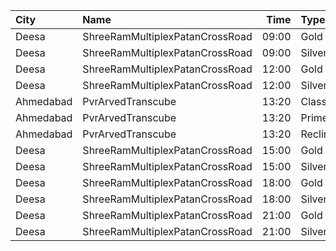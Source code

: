 | City      | Name                            |  Time | Type     | Price | Capacity | Booked |
| :-------- | :------------------------------ | ----: | :------- | ----: | -------: | -----: |
| Deesa     | ShreeRamMultiplexPatanCrossRoad | 09:00 | Gold     |   40₹ |      169 |      0 |
| Deesa     | ShreeRamMultiplexPatanCrossRoad | 09:00 | Silver   |   40₹ |       38 |      0 |
| Deesa     | ShreeRamMultiplexPatanCrossRoad | 12:00 | Gold     |  100₹ |      169 |      0 |
| Deesa     | ShreeRamMultiplexPatanCrossRoad | 12:00 | Silver   |  100₹ |       38 |      0 |
| Ahmedabad | PvrArvedTranscube               | 13:20 | Classic  |  150₹ |       36 |      0 |
| Ahmedabad | PvrArvedTranscube               | 13:20 | Prime    |  150₹ |      119 |     20 |
| Ahmedabad | PvrArvedTranscube               | 13:20 | Recliner |  300₹ |        5 |      0 |
| Deesa     | ShreeRamMultiplexPatanCrossRoad | 15:00 | Gold     |  100₹ |      169 |      0 |
| Deesa     | ShreeRamMultiplexPatanCrossRoad | 15:00 | Silver   |  100₹ |       38 |      0 |
| Deesa     | ShreeRamMultiplexPatanCrossRoad | 18:00 | Gold     |  100₹ |      169 |      0 |
| Deesa     | ShreeRamMultiplexPatanCrossRoad | 18:00 | Silver   |  100₹ |       38 |      0 |
| Deesa     | ShreeRamMultiplexPatanCrossRoad | 21:00 | Gold     |  100₹ |      169 |      0 |
| Deesa     | ShreeRamMultiplexPatanCrossRoad | 21:00 | Silver   |  100₹ |       38 |      0 |